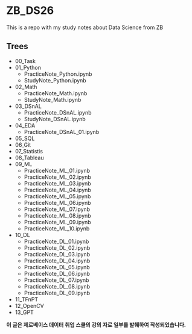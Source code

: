 # ZB_DS26
This is a repo with my study notes about Data Science from ZB

## Trees
- 00_Task
- 01_Python
    - PracticeNote_Python.ipynb
    - StudyNote_Python.ipynb
- 02_Math
    - PracticeNote_Math.ipynb
    - StudyNote_Math.ipynb
- 03_DSnAL
    - PracticeNote_DSnAL.ipynb
    - StudyNote_DSnAL.ipynb
- 04_EDA
    - PracticeNote_DSnAL_01.ipynb
- 05_SQL
- 06_Git
- 07_Statistis
- 08_Tableau
- 09_ML
    - PracticeNote_ML_01.ipynb
    - PracticeNote_ML_02.ipynb
    - PracticeNote_ML_03.ipynb
    - PracticeNote_ML_04.ipynb
    - PracticeNote_ML_05.ipynb
    - PracticeNote_ML_06.ipynb
    - PracticeNote_ML_07.ipynb
    - PracticeNote_ML_08.ipynb
    - PracticeNote_ML_09.ipynb
    - PracticeNote_ML_10.ipynb
- 10_DL
    - PracticeNote_DL_01.ipynb
    - PracticeNote_DL_02.ipynb
    - PracticeNote_DL_03.ipynb
    - PracticeNote_DL_04.ipynb
    - PracticeNote_DL_05.ipynb
    - PracticeNote_DL_06.ipynb
    - PracticeNote_DL_07.ipynb
    - PracticeNote_DL_08.ipynb
    - PracticeNote_DL_09.ipynb
- 11_TFnPT
- 12_OpenCV
- 13_GPT






**이 글은 제로베이스 데이터 취업 스쿨의 강의 자료 일부를 발췌하여 작성되었습니다.**